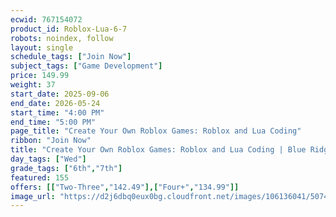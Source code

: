 ```yaml
---
ecwid: 767154072
product_id: Roblox-Lua-6-7
robots: noindex, follow
layout: single
schedule_tags: ["Join Now"]
subject_tags: ["Game Development"]
price: 149.99
weight: 37
start_date: 2025-09-06
end_date: 2026-05-24
start_time: "4:00 PM"
end_time: "5:00 PM"
page_title: "Create Your Own Roblox Games: Roblox and Lua Coding"
ribbon: "Join Now"
title: "Create Your Own Roblox Games: Roblox and Lua Coding | Blue Ridge Boost"
day_tags: ["Wed"]
grade_tags: ["6th","7th"]
featured: 155
offers: [["Two-Three","142.49"],["Four+","134.99"]]
image_url: "https://d2j6dbq0eux0bg.cloudfront.net/images/106136041/5074297550.png"
---
```

